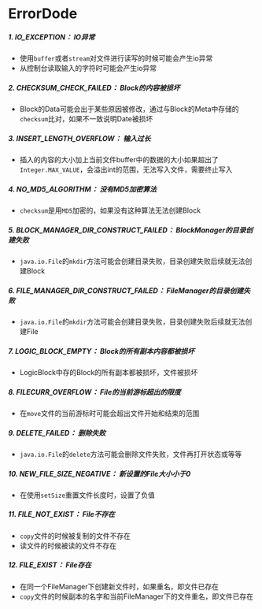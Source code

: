 # ErrorDode

##### 1. IO_EXCEPTION： IO异常

- 使用`buffer`或者`stream`对文件进行读写的时候可能会产生io异常
- 从控制台读取输入的字符时可能会产生io异常

##### 2. CHECKSUM_CHECK_FAILED： Block的内容被损坏

- Block的Data可能会出于某些原因被修改，通过与Block的Meta中存储的`checksum`比对，如果不一致说明Date被损坏

##### 3. INSERT_LENGTH_OVERFLOW： 输入过长

- 插入的内容的大小加上当前文件buffer中的数据的大小如果超出了`Integer.MAX_VALUE`，会溢出int的范围，无法写入文件，需要终止写入

##### 4. NO_MD5_ALGORITHM： 没有MD5加密算法

- `checksum`是用`MD5`加密的，如果没有这种算法无法创建Block

##### 5. BLOCK_MANAGER_DIR_CONSTRUCT_FAILED： BlockManager的目录创建失败

- ``java.io.File``的``mkdir``方法可能会创建目录失败，目录创建失败后续就无法创建Block

##### 6. FILE_MANAGER_DIR_CONSTRUCT_FAILED： FileManager的目录创建失败

- ``java.io.File``的``mkdir``方法可能会创建目录失败，目录创建失败后续就无法创建File

##### 7. LOGIC_BLOCK_EMPTY： Block的所有副本内容都被损坏

- LogicBlock中存的Block的所有副本都被损坏，文件被损坏

##### 8. FILECURR_OVERFLOW： File的当前游标超出的限度

- 在`move`文件的当前游标时可能会超出文件开始和结束的范围

##### 9. DELETE_FAILED： 删除失败

- ``java.io.File``的`delete`方法可能会删除文件失败，文件再打开状态或等等

##### 10. NEW_FILE_SIZE_NEGATIVE： 新设置的File大小小于0

- 在使用`setSize`重置文件长度时，设置了负值

##### 11. FILE_NOT_EXIST： File不存在

- `copy`文件的时候被复制的文件不存在
- 读文件的时候被读的文件不存在

##### 12. FILE_EXIST： File存在

- 在同一个FileManager下创建新文件时，如果重名，即文件已存在
- `copy`文件的时候副本的名字和当前FileManager下的文件重名，即文件已存在